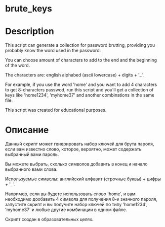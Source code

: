 # brute_keys


# Description 
This script can generate a collection for password brutting, providing you probably know the word used in the password.

You can choose amount of characters to add to the end and the beginning of the word.

The characters are: english alphabed (ascii lowercase) + digits + '_'.

For example, if you use the word 'home' and you want to add 4 characters to get 8-characters passwod, run this script and you'll get a collection of keys like 'home1234', 'myhome37' and another combinations in the same file.

This script was created for educational purposes.


# Описание

Данный скрипт может генерировать набор ключей для брута пароля, если вам известно слово, которое, вероятно, может содержать выбранный вами пароль. 

Вы можете выбрать, сколько символов добавить в конец и начало выбранного вами слова.

Используемые символы: английский алфавит (строчные буквы) + цифры + '_'.

Например, если вы будете использовать слово 'home', и вам необходимо дообавить 4 символа для получения 8-и значного пароля, запустите скрипт и вы получите набор ключей по типу 'home1234', 'myhome37' и любые другие комбинации в одном файле. 

Скрипт создан в образовательных целях. 
